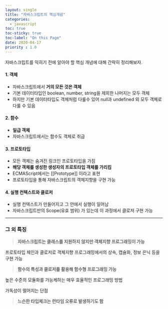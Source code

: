 ```yaml
---
layout: single
title: "자바스크립트의 핵심개념"
categories:
  - javascript
toc: true
toc-sticky: true
toc-label: "On this Page"
date: 2020-04-17
priority : 1.0
---
```


자바스크립트를 익히기 전에 알아야 할 핵심 개념에 대해 간략히 정리해보자.



#### 1. 객체
- 자바스크립트에서 **거의 모든 것은 객체**
- 기본 데이터타입인 boolean, number, string을 제외한 나머지는 모두 객체
- 하지만 기본 데이터타입도 객체처럼 다룰수 있어 null과 undefined 외 모두 객체로 다룰 수 있음



#### 2. 함수
- **일급 객체**
- 자바스크립트에서는 함수도 객체로 취급



#### 3. 프로토타입
- 모든 객체는 숨겨진 링크인 프로토타입을 가짐
- **해당 객체를 생성한 생성자의 프로토타입 객체를 가리킴**
- ECMAScript에서는 [[Prototype]] 이라고 표현
- 프로토타입을 통해 자바스크립트의 객체지향을 구현 가능



#### 4. 실행 컨텍스트와 클로저
- 실행 컨텍스트가 만들어지고 그 안에서 실행이 일어남
- 자바스크립트만의 Scope(유효 범위) 가 있는데 이 과정에서 클로저 구현 가능





***

### 그 외 특징

>**자바스크립트는 클래스를 지원하지 않지만 객체지향 프로그래밍이 가능**

프로토타입 체인과 클로저로 객체지향 프로그래밍에서의 상속, 캡슐화, 정보 은닉 등을 구현 가능



>**함수의 특성과 클로저를 활용해 함수형 프로그래밍 가능**

높은 수준의 모듈화를 가능케하는 매우 효율적인 프로그래밍 방법

가독성이 떨어지는 단점



>**느슨한 타입체크는 런타임 오류로 발생하기도 함**
